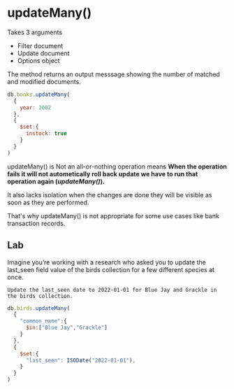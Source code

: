 # updateMany()
Takes 3 arguments 
- Filter document
- Update document
- Options object

The method returns an output messsage showing the number of matched and modified documents.

```js example
db.books.updateMany(
  {
    year: 2002
  },
  {
    $set:{
      instock: true
    }
  }
)
```

updateMany() is Not an all-or-nothing operation means <strong> When the operation fails it will not autometically roll back update we have to run that operation again (_updateMany()_).</strong>

It also lacks isolation when the changes are done they will be visible as soon as they are performed.

That's why updateMany() is not appropriate for some use cases like bank transaction records.

## Lab
Imagine you’re working with a research who asked you to update the last_seen field value of the birds collection for a few different species at once.

    Update the last_seen date to 2022-01-01 for Blue Jay and Grackle in the birds collection.

```js
db.birds.updateMany(
  {
    "common_name":{
      $in:["Blue Jay","Grackle"]
    }
  },
  {
    $set:{
      "last_seen": ISODate("2022-01-01"),
    }
  }
)
```

